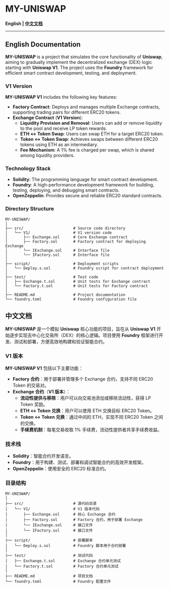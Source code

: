 # **MY-UNISWAP**

**English | [中文文档](#中文文档)**

---

## English Documentation

**MY-UNISWAP** is a project that simulates the core functionality of **Uniswap**, aiming to gradually implement the decentralized exchange (DEX) logic starting with **Uniswap V1**. The project uses the **Foundry** framework for efficient smart contract development, testing, and deployment.

### **V1 Version**

**MY-UNISWAP V1** includes the following key features:

- **Factory Contract**: Deploys and manages multiple Exchange contracts, supporting trading pairs for different ERC20 tokens.
- **Exchange Contract** (**V1 Version**):
  - **Liquidity Provision and Removal**: Users can add or remove liquidity to the pool and receive LP token rewards.
  - **ETH ↔ Token Swap**: Users can swap ETH for a target ERC20 token.
  - **Token ↔ Token Swap**: Achieves swaps between different ERC20 tokens using ETH as an intermediary.
  - **Fee Mechanism**: A 1% fee is charged per swap, which is shared among liquidity providers.

### **Technology Stack**

- **Solidity**: The programming language for smart contract development.
- **Foundry**: A high-performance development framework for building, testing, deploying, and debugging smart contracts.
- **OpenZeppelin**: Provides secure and reliable ERC20 standard contracts.

### **Directory Structure**

```plaintext
MY-UNISWAP/
│
├── src/                      # Source code directory
│   └── V1/                   # V1 version code
│       ├── Exchange.sol      # Core Exchange contract
│       ├── Factory.sol       # Factory contract for deploying Exchange
│       └── IExchange.sol     # Interface file
│       └── IFactory.sol      # Interface file
│
├── script/                   # Deployment scripts
│   └── Deploy.s.sol          # Foundry script for contract deployment
│
├── test/                     # Test code
│   ├── Exchange.t.sol        # Unit tests for Exchange contract
│   └── Factory.t.sol         # Unit tests for Factory contract
│
├── README.md                 # Project documentation
└── foundry.toml              # Foundry configuration file

```

## 中文文档

**MY-UNISWAP** 是一个模拟 **Uniswap** 核心功能的项目，旨在从 **Uniswap V1** 开始逐步实现去中心化交易所（DEX）的核心逻辑。项目使用 **Foundry** 框架进行开发、测试和部署，方便高效地构建和验证智能合约。

### **V1 版本**

**MY-UNISWAP V1** 包括以下主要功能：

- **Factory 合约**：用于部署并管理多个 Exchange 合约，支持不同 ERC20 Token 的交易对。
- **Exchange 合约**（**V1 版本**）：
  - **流动性提供与移除**：用户可以向交易池添加或移除流动性，获得 LP Token 奖励。
  - **ETH ↔ Token 兑换**：用户可以使用 ETH 交换目标 ERC20 Token。
  - **Token ↔ Token 兑换**：通过中间的 ETH，实现不同 ERC20 Token 之间的交换。
  - **手续费机制**：每笔交易收取 1% 手续费，流动性提供者共享手续费收益。

### **技术栈**

- **Solidity**：智能合约开发语言。
- **Foundry**：用于构建、测试、部署和调试智能合约的高效开发框架。
- **OpenZeppelin**：使用安全的 ERC20 标准合约。

### **目录结构**

```plaintext
MY-UNISWAP/
│
├── src/                      # 源代码目录
│   └── V1/                   # V1 版本代码
│       ├── Exchange.sol      # 核心 Exchange 合约
│       ├── Factory.sol       # Factory 合约，用于部署 Exchange
│       └── IExchange.sol     # 接口文件
│       └── IFactory.sol      # 接口文件
│
├── script/                   # 部署脚本
│   └── Deploy.s.sol          # Foundry 脚本用于合约部署
│
├── test/                     # 测试代码
│   ├── Exchange.t.sol        # Exchange 合约单元测试
│   └── Factory.t.sol         # Factory 合约单元测试
│
├── README.md                 # 项目文档
└── foundry.toml              # Foundry 配置文件
```

